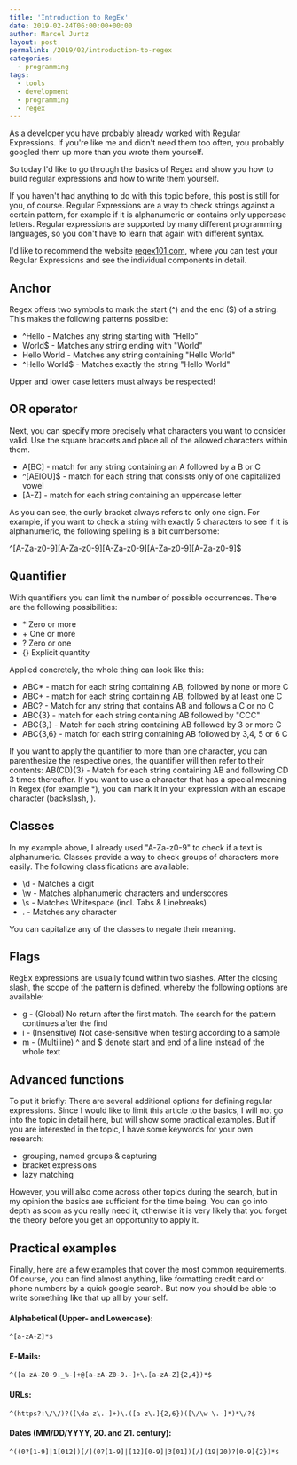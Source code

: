 ```yaml
---
title: 'Introduction to RegEx'
date: 2019-02-24T06:00:00+00:00
author: Marcel Jurtz
layout: post
permalink: /2019/02/introduction-to-regex
categories:
  - programming
tags:
  - tools
  - development
  - programming
  - regex
---
```


As a developer you have probably already worked with Regular Expressions. If you're like me and didn't need them too often, you probably googled them up more than you wrote them yourself.

So today I'd like to go through the basics of Regex and show you how to build regular expressions and how to write them yourself.

If you haven't had anything to do with this topic before, this post is still for you, of course. Regular Expressions are a way to check strings against a certain pattern, for example if it is alphanumeric or contains only uppercase letters. Regular expressions are supported by many different programming languages, so you don't have to learn that again with different syntax.

I'd like to recommend the website [regex101.com](https://regex101.com/), where you can test your Regular Expressions and see the individual components in detail.

## Anchor

Regex offers two symbols to mark the start (^) and the end ($) of a string. This makes the following patterns possible:

* ^Hello - Matches any string starting with "Hello"
* World$ - Matches any string ending with "World"
* Hello World - Matches any string containing "Hello World"
* ^Hello World$ - Matches exactly the string "Hello World"

Upper and lower case letters must always be respected!

## OR operator

Next, you can specify more precisely what characters you want to consider valid. Use the square brackets and place all of the allowed characters within them.

* A[BC] - match for any string containing an A followed by a B or C
* ^[AEIOU]$ - match for each string that consists only of one capitalized vowel
* [A-Z] - match for each string containing an uppercase letter

As you can see, the curly bracket always refers to only one sign. For example, if you want to check a string with exactly 5 characters to see if it is alphanumeric, the following spelling is a bit cumbersome:

^[A-Za-z0-9][A-Za-z0-9][A-Za-z0-9][A-Za-z0-9][A-Za-z0-9]$

## Quantifier

With quantifiers you can limit the number of possible occurrences. There are the following possibilities:

* \* Zero or more
* \+ One or more
* ? Zero or one
* {} Explicit quantity

Applied concretely, the whole thing can look like this:

* ABC* - match for each string containing AB, followed by none or more C
* ABC+ - match for each string containing AB, followed by at least one C
* ABC? - Match for any string that contains AB and follows a C or no C
* ABC{3} - match for each string containing AB followed by "CCC"
* ABC{3,} - Match for each string containing AB followed by 3 or more C
* ABC{3,6} - match for each string containing AB followed by 3,4, 5 or 6 C

If you want to apply the quantifier to more than one character, you can parenthesize the respective ones, the quantifier will then refer to their contents: AB(CD){3} - Match for each string containing AB and following CD 3 times thereafter. If you want to use a character that has a special meaning in Regex (for example *), you can mark it in your expression with an escape character (backslash, \).

## Classes

In my example above, I already used "A-Za-z0-9" to check if a text is alphanumeric. Classes provide a way to check groups of characters more easily. The following classifications are available:

* \d - Matches a digit
* \w - Matches alphanumeric characters and underscores
* \s - Matches Whitespace (incl. Tabs & Linebreaks)
* . -  Matches any character

You can capitalize any of the classes to negate their meaning.

## Flags

RegEx expressions are usually found within two slashes. After the closing slash, the scope of the pattern is defined, whereby the following options are available:

* g - (Global) No return after the first match. The search for the pattern continues after the find
* i - (Insensitive) Not case-sensitive when testing according to a sample
* m - (Multiline) ^ and $ denote start and end of a line instead of the whole text

## Advanced functions

To put it briefly: There are several additional options for defining regular expressions. Since I would like to limit this article to the basics, I will not go into the topic in detail here, but will show some practical examples. But if you are interested in the topic, I have some keywords for your own research:

* grouping, named groups & capturing
* bracket expressions
* lazy matching

However, you will also come across other topics during the search, but in my opinion the basics are sufficient for the time being. You can go into depth as soon as you really need it, otherwise it is very likely that you forget the theory before you get an opportunity to apply it.

## Practical examples

Finally, here are a few examples that cover the most common requirements. Of course, you can find almost anything, like formatting credit card or phone numbers by a quick google search. But now you should be able to write something like that up all by your self.

#### Alphabetical (Upper- and Lowercase):

`^[a-zA-Z]*$`

#### E-Mails:

`^([a-zA-Z0-9._%-]+@[a-zA-Z0-9.-]+\.[a-zA-Z]{2,4})*$`

#### URLs: 

`^(https?:\/\/)?([\da-z\.-]+)\.([a-z\.]{2,6})([\/\w \.-]*)*\/?$`

#### Dates (MM/DD/YYYY, 20. and 21. century): 

`^((0?[1-9]|1[012])[/](0?[1-9]|[12][0-9]|3[01])[/](19|20)?[0-9]{2})*$`

